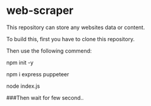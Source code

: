 # web-scraper
This repository can store any websites data or content.

To build this, first you have to clone this repository.

Then use the following commend:

npm init -y

npm i express puppeteer

node index.js

###Then wait for few second..
